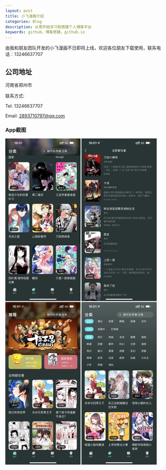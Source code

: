 ```yaml
---
layout: post
title: 小飞漫画介绍
categories: Blog
description: 从零开始学习和搭建个人博客平台
keywords: github，博客搭建，github.io
---
```


由我和朋友团队开发的小飞漫画不日即将上线，欢迎各位朋友下载使用，联系电话：13246637707


## 公司地址

河南省郑州市

联系方式:

Tel: 13246637707

Email: [2893710797@qq.com](mailto:2893710797@qq.com)

### App截图

<img src="/images/posts/blog/11.png" alt="WechatIMG25" style="zoom:50%;" />

<img src="/images/posts/blog/22.png" alt="WechatIMG25" style="zoom:50%;" />

<img src="/images/posts/blog/33.png" alt="WechatIMG25" style="zoom:50%;" />

<img src="/images/posts/blog/44.png" alt="WechatIMG25" style="zoom:50%;" />
